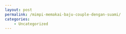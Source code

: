 ```yaml
---
layout: post
permalink: /mimpi-memakai-baju-couple-dengan-suami/
categories:
    - Uncategorized
---
```


